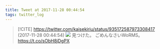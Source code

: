 ```yaml
---
title: Tweet at 2017-11-28 00:44:54
tags: twitter_log
---
```


> [!CITE] https://twitter.com/kaisekiriu/status/935172587973308417 (2017-11-28 00:44:54)
> ![](https://twitter.com/kaisekiriu/status/935172587973308417)
> 見つけた。
> ごめんなさいWoRMS。
> https://t.co/sObH8jDgPX
